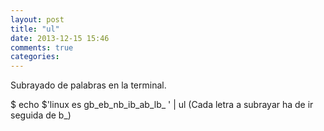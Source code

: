 ```yaml
---
layout: post
title: "ul"
date: 2013-12-15 15:46
comments: true
categories: 
---
```

Subrayado de palabras en la terminal.

$ echo $'linux es gb_eb_nb_ib_ab_lb_ ' | ul (Cada letra a subrayar ha de ir seguida de b_)

